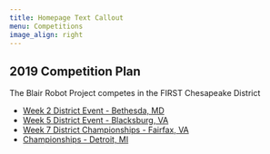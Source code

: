 ```yaml
---
title: Homepage Text Callout
menu: Competitions
image_align: right
---
```


## 2019 Competition Plan
The Blair Robot Project competes in the FIRST Chesapeake District
* [Week 2 District Event - Bethesda, MD](https://www.thebluealliance.com/event/2019mdbet)
* [Week 5 District Event - Blacksburg, VA](https://www.thebluealliance.com/event/2019vabla)
* [Week 7 District Championships - Fairfax, VA](https://www.thebluealliance.com/event/2019chcmp)
* [Championships - Detroit, MI](https://www.thebluealliance.com/event/2019cmpmi)
